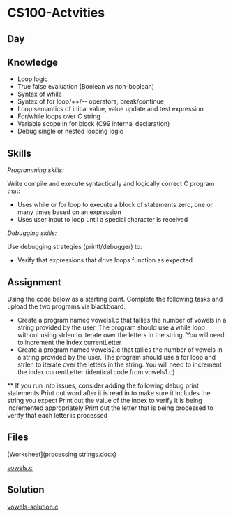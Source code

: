 # CS100-Actvities


## Day

## Knowledge

* Loop logic
* True false evaluation (Boolean vs non-boolean)
* Syntax of while
* Syntax of for loop/++/-- operators; break/continue
* Loop semantics of initial value, value update and test expression
* For/while loops over C string 
* Variable scope in for block (C99 internal declaration)
* Debug single or nested looping logic 

## Skills

_Programming skills:_

Write compile and execute syntactically and logically correct C program that:

* Uses while or for loop to execute a block of statements zero, one or many times based on an expression
* Uses user input to loop until a special character is received

_Debugging skills:_

Use debugging strategies (printf/debugger) to:

* Verify that expressions that drive loops function as expected

## Assignment


Using the code below as a starting point. Complete the following tasks and upload the two programs via blackboard.

* Create a program named vowels1.c that tallies the number of vowels in a string provided by the user.  The program should use a while loop without using strlen to iterate over the letters in the string.  You will need to increment the index currentLetter
* Create a program named vowels2.c that tallies the number of vowels in a string provided by the user.  The program should use a for loop and strlen to iterate over the letters in the string.  You will need to increment the index currentLetter (identical code from vowels1.c)
 
** If you run into issues, consider adding the following debug print statements
Print out word after it is read in to make sure it includes the string you expect
Print out the value of the index to verify it is being incremented appropriately
Print out the letter that is being processed to verify that each letter is processed


## Files
[Worksheet](processing strings.docx)

[vowels.c](vowels.c)

## Solution
[vowels-solution.c](vowels-solution.c)